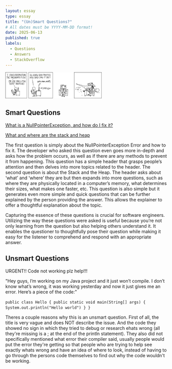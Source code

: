 ```yaml
---
layout: essay
type: essay
title: "(Un)Smart Questions?"
# All dates must be YYYY-MM-DD format!
date: 2025-06-13
published: true
labels:
  - Questions
  - Answers
  - StackOverflow
---
```


<img width="300px" class="rounded float-start pe-4" src="../img/goto.png">

## Smart Questions

[What is a NullPointerException, and how do I fix it?](https://stackoverflow.com/questions/218384/what-is-a-nullpointerexception-and-how-do-i-fix-it)

[What and where are the stack and heap](https://stackoverflow.com/questions/79923/what-and-where-are-the-stack-and-heap)

The first question is simply about the NullPointerException Error and how to fix it. The developer who asked this question even goes more in-depth and asks how the problem occurs, as well as if there are any methods to prevent it from happening. This question has a simple header that grasps people’s attention and then delves into more topics related to the header. The second question is about the Stack and the Heap. The header asks about ‘what’ and ‘where’ they are but then expands into more questions, such as where they are physically located in a computer’s memory, what determines their sizes, what makes one faster, etc. This question is also simple but it generates even more simple and quick questions that can be further explained by the person providing the answer. This allows the explainer to offer a thoughtful explanation about the topic.

Capturing the essence of these questions is crucial for software engineers. Utilizing the way these questions were asked is useful because you’re not only learning from the question but also helping others understand it. It enables the questioner to thoughtfully pose their question while making it easy for the listener to comprehend and respond with an appropriate answer.

## Unsmart Questions

URGENT!! Code not working plz help!!!

"Hey guys, I’m working on my Java project and it just won’t compile. I don’t know what’s wrong, it was working yesterday and now it just gives me an error. Here’s a piece of the code:"

`public class Hello {
    public static void main(String[] args) {
        System.out.println("Hello world")
    }
}
`

Theres a couple reasons why this is an unsmart question.  First of all, the title is very vague and does NOT describe the issue.  And the code they showed no sign in which they tried to debug or research ehats wrong (all they're missing is a ; at the end of the println statement).  They also did not specifically mentioned what error their compiler said, usually people would put the error they're getting so that people who are trying to help see exactly whats wrong and have an idea of where to look, instead of having to go through the persons code themselves to find out why the code wouldn't be working. 
